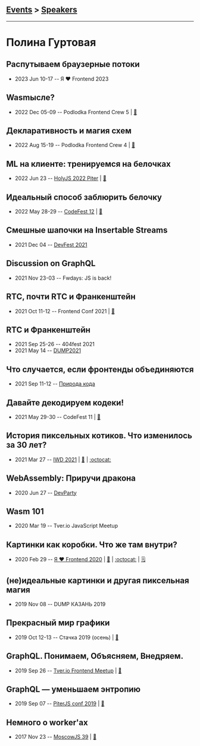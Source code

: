 ## [Events](../README.md) > [Speakers](../speakers.md)
---

# Полина Гуртовая

## Распутываем браузерные потоки
- 2023 Jun 10-17 -- Я ❤ Frontend 2023    
## Wasmысле?
- 2022 Dec 05-09 -- Podlodka Frontend Crew 5  | [:notebook:](https://speakerdeck.com/hellsquirrel/wasmyslie)  
## Декларативность и магия схем
- 2022 Aug 15-19 -- Podlodka Frontend Crew 4  | [:notebook:](https://speakerdeck.com/hellsquirrel/maghiia-dieklarativnyi-skhiem)  
## ML на клиенте: тренируемся на белочках
- 2022 Jun 23 -- [HolyJS 2022 Piter](https://youtu.be/IPriWalvyWE)  | [:notebook:](https://squidex.jugru.team/api/assets/srm/11ba6623-f207-46ee-9a13-9c8ead67226a/ml-holyjs.pdf)  
## Идеальный способ заблюрить белочку
- 2022 May 28-29 -- [CodeFest 12](https://youtu.be/Y9aux_0AZZA)  | [:notebook:](https://disk.yandex.ru/d/oZ42dWdM3mRh4A)  
## Смешные шапочки на Insertable Streams
- 2021 Dec 04 -- [DevFest 2021](https://youtu.be/irobFO1ZjTk)    
## Discussion on GraphQL
- 2021 Nov 23-03 -- Fwdays: JS is back!    
## RTC, почти RTC и Франкенштейн
- 2021 Oct 11-12 -- Frontend Conf 2021  | [:notebook:](https://drive.google.com/file/d/1__p-TmQewibrzrSb_2moaJxZIh4xv0Nu/view)  
## RTC и Франкенштейн
- 2021 Sep 25-26 -- 404fest 2021    
- 2021 May 14 -- [DUMP2021](https://youtu.be/tk6oJAb6y5g)    
## Что случается, если фронтенды объединяются
- 2021 Sep 11-12 -- [Природа кода](https://youtu.be/vVDfUuj_S7A)    
## Давайте декодируем кодеки!
- 2021 May 29-30 -- CodeFest 11  | [:notebook:](https://disk.yandex.ru/d/zOyljBzUM3DpXA)  
## История пиксельных котиков. Что изменилось за 30 лет?
- 2021 Mar 27 -- [IWD 2021](https://youtu.be/b7FtH75um-M)  | [:notebook:](https://speakerdeck.com/hellsquirrel/istoriia-piksiel-nykh-kotikov-chto-izmienilos-za-30-liet) | [:octocat:](https://github.com/HellSquirrel/cats-pixels-images) 
## WebAssembly: Приручи дракона
- 2020 Jun 27 -- [DevParty](https://www.youtube.com/watch?v=ehPucx9he5U)    
## Wasm 101
- 2020 Mar 19 -- Tver.io JavaScript Meetup    
## Картинки как коробки. Что же там внутри?
- 2020 Feb 29 -- [Я ❤ Frontend 2020](https://youtu.be/CMlXUS6e46w)  | [:notebook:](https://speakerdeck.com/hellsquirrel/kartinki-kak-korobki-chto-zhie-tam-vnutri) | [:octocat:](https://github.com/HellSquirrel/image-internals-talk) | [:spiral_notepad:](https://habr.com/ru/company/yandex/blog/493616/)
## (не)идеальные картинки и другая пиксельная магия
- 2019 Nov 08 -- DUMP КАЗАНЬ 2019    
## Прекрасный мир графики
- 2019 Oct 12-13 -- Стачка 2019 (осень)  | [:notebook:](https://nastachku.ru/images/companies/1/archives_presentation/inno_2019/frontend/Gurtovaya.pdf)  
## GraphQL. Понимаем, Объясняем, Внедряем.
- 2019 Sep 26 -- [Tver.io Frontend Meetup](https://www.youtube.com/watch?v=wko-uoILG_w)  | [:notebook:](https://speakerdeck.com/hellsquirrel/graphql-ponimaiem-obiasniaiem-vniedriaiem)  
## GraphQL — уменьшаем энтропию
- 2019 Sep 07 -- [PiterJS conf 2019](https://youtu.be/vEApxfG_sg0)  | [:notebook:](https://fs.piterjs.org/events/conf2019/gurtovaya.pdf)  
## Немного о worker&#39;аx
- 2017 Nov 23 -- [MoscowJS 39](https://www.youtube.com/watch?v=-9NavsFidOA)  | [:notebook:](https://docs.google.com/presentation/d/1raeAATCefDfrcvPUXUnzjNcVJYcNYJVr3U6QxpFgu88/edit#slide=id.g296f635916_0_99)  
